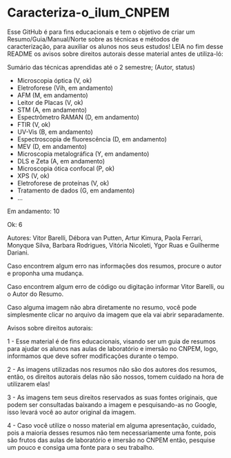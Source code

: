 # Caracteriza-o_ilum_CNPEM
Esse GitHub é para fins educacionais e tem o objetivo de criar um Resumo/Guia/Manual/Norte sobre as técnicas e métodos de caracterização, para auxiliar os alunos nos seus estudos! LEIA no fim desse README os avisos sobre direitos autorais desse material antes de utiliza-ló:

Sumário das técnicas aprendidas até o 2 semestre; (Autor, status)
- Microscopia óptica (V, ok)
- Eletroforese (Vih, em andamento)
- AFM (M, em andamento)
- Leitor de Placas (V, ok)
- STM (A, em andamento)
- Espectrômetro RAMAN (D, em andamento)
- FTIR (V, ok)
- UV-Vis (B, em andamento)
- Espectroscopia de fluorescência (D, em andamento)
- MEV (D, em andamento)
- Microscopia metalográfica (Y, em andamento)
- DLS e Zeta (A, em andamento)
- Microscopia ótica confocal (P, ok)
- XPS (V, ok)
- Eletroforese de proteínas (V, ok)
- Tratamento de dados (G, em andamento)
- ...

Em andamento: 10

Ok: 6

Autores: Vitor Barelli, Débora van Putten, Artur Kimura, Paola Ferrari, Monyque Silva, Barbara Rodrigues, Vitória Nicoleti, Ygor Ruas e Guilherme Dariani.

Caso encontrem algum erro nas informações dos resumos, procure o autor e proponha uma mudança.

Caso encontrem algum erro de código ou digitação informar Vitor Barelli, ou o Autor do Resumo.

Caso alguma imagem não abra diretamente no resumo, você pode simplesmente clicar no arquivo da imagem que ela vai abrir separadamente.

Avisos sobre direitos autorais: 

1 - Esse material é de fins educacionais, visando ser um guia de resumos para ajudar os alunos nas aulas de laboratório e imersão no CNPEM, logo, informamos que deve sofrer modificações durante o tempo.

2 - As imagens utilizadas nos resumos não são dos autores dos resumos, então, os direitos autorais delas não são nossos, tomem cuidado na hora de utilizarem elas!

3 - As imagens tem seus direitos reservados as suas fontes originais, que podem ser consultadas baixando a imagem e pesquisando-as no Google, isso levará você ao autor original da imagem.

4 - Caso você utilize o nosso material em alguma apresentação, cuidado, pois a maioria desses resumos não tem necessariamente uma fonte, pois são frutos das aulas de laboratório e imersão no CNPEM então, pesquise um pouco e consiga uma fonte para o seu trabalho.
